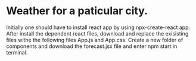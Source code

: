 # Weather for a paticular city.
Initially one should have to install react app by using npx-create-react app.
After install the dependent react files, download and replace the exisisting files withe the following files App.js and App.css.
Create a new folder of components and download the forecast.jsx file and enter npm start in terminal.
